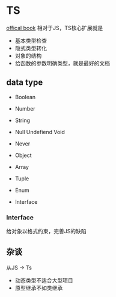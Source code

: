 # TS
[offical book](https://www.typescriptlang.org/docs/handbook)
相对于JS，TS核心扩展就是
- 基本类型检查
- 隐式类型转化
- 对象的结构
- 给函数的参数明确类型，就是最好的文档
## data type
- Boolean
- Number
- String
- Null Undefiend Void
- Never

- Object
- Array
- Tuple
- Enum
- Interface

### Interface
给对象以格式约束，完善JS的缺陷

## 杂谈
从JS -> Ts
- 动态类型不适合大型项目
- 原型继承不如类继承
